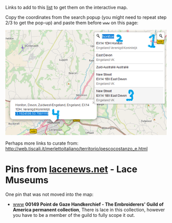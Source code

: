 Links to add to this [list](assets/map-data.js) to get them on the interactive map.

Copy the coordinates from the search popup (you might need to repeat step 2/3 to get the pop-up) and paste them before `www` on this page: 

![](assets/search.png)

Perhaps more links to curate from:  http://web.tiscali.it/merlettoitaliano/territorio/pescocostanzo_e.html


Pins from [lacenews.net](https://lacenews.net/2016/03/09/administrative-pinterest-maps/) - Lace Museums
===========================================

One pin that was not moved into the map:

* [www](https://www.egausa.org/index.php/) **00149 Point de Gaze Handkerchief - The Embroiderers' Guild of America permanent collection**,   There is lace in this collection,  however you have to be a member of the guild to fully scope it out.
